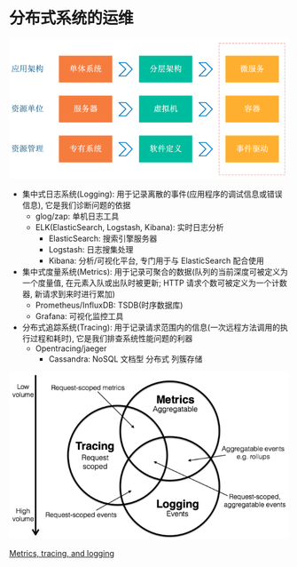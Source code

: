 # 分布式系统的运维

![运维的发展](9e95e41a2fa724dc66b2f49a967845c6.png)

- 集中式日志系统(Logging): 用于记录离散的事件(应用程序的调试信息或错误信息), 它是我们诊断问题的依据
  - glog/zap: 单机日志工具
  - ELK(ElasticSearch, Logstash, Kibana): 实时日志分析
    - ElasticSearch: 搜索引擎服务器
    - Logstash: 日志搜集处理
    - Kibana: 分析/可视化平台, 专门用于与 ElasticSearch 配合使用
- 集中式度量系统(Metrics): 用于记录可聚合的数据(队列的当前深度可被定义为一个度量值, 在元素入队或出队时被更新; HTTP 请求个数可被定义为一个计数器, 新请求到来时进行累加)
    - Prometheus/InfluxDB: TSDB(时序数据库)
    - Grafana: 可视化监控工具
- 分布式追踪系统(Tracing): 用于记录请求范围内的信息(一次远程方法调用的执行过程和耗时), 它是我们排查系统性能问题的利器
  - Opentracing/jaeger
    - Cassandra: NoSQL 文档型 分布式 列簇存储

![Logging/Metrics/Tracing](92806aa2426813a4f47e6ba9b01f76f7.png)

[Metrics, tracing, and logging](http://peter.bourgon.org/blog/2017/02/21/metrics-tracing-and-logging.html)
